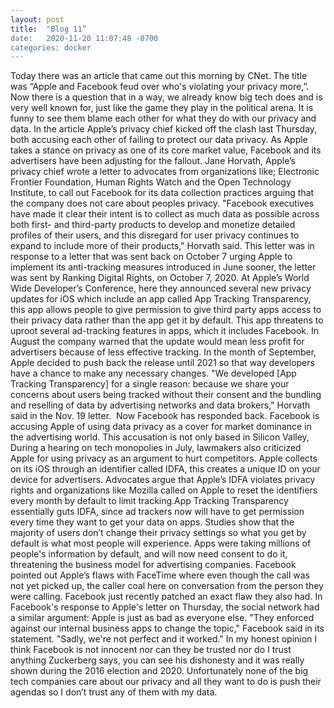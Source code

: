 ```yaml
---
layout: post
title:  "Blog 11”
date:   2020-11-20 11:07:48 -0700
categories: docker
---
```

 
Today there was an article that came out this morning by CNet. The title was “Apple and Facebook feud over who's violating your privacy more,”. Now there is a question that in a way, we already know big tech does and is very well known for, just like the game they play in the political arena. It is funny to see them blame each other for what they do with our privacy and data. In the article Apple’s privacy chief kicked off the clash last Thursday, both accusing each other of failing to protect our data privacy. As Apple takes a stance on privacy as one of its core market value, Facebook and its advertisers have been adjusting for the fallout. Jane Horvath, Apple’s privacy chief wrote a letter to advocates from organizations like; Electronic Frontier Foundation, Human Rights Watch and the Open Technology Institute, to call out Facebook for its data collection practices arguing that the company does not care about peoples privacy. "Facebook executives have made it clear their intent is to collect as much data as possible across both first- and third-party products to develop and monetize detailed profiles of their users, and this disregard for user privacy continues to expand to include more of their products," Horvath said. This letter was in response to a letter that was sent back on October 7 urging Apple to implement its anti-tracking measures introduced in June sooner, the letter was sent by Ranking Digital Rights, on October 7, 2020. At Apple’s World Wide Developer’s Conference, here they announced several new privacy updates for iOS which include an app called App Tracking Transparency, this app allows people to give permission to give third party apps access to their privacy data rather than the app get it by default. This app threatens to uproot several ad-tracking features in apps, which it includes Facebook. In August the company warned that the update would mean less profit for advertisers because of less effective tracking. In the month of September, Apple decided to push back the release until 2021 so that way developers have a chance to make any necessary changes. "We developed [App Tracking Transparency] for a single reason: because we share your concerns about users being tracked without their consent and the bundling and reselling of data by advertising networks and data brokers," Horvath said in the Nov. 19 letter. 
Now Facebook has responded back. Facebook is accusing Apple of using data privacy as a cover for market dominance in the advertising world. This accusation is not only based in Silicon Valley, During a hearing on tech monopolies in July, lawmakers also criticized Apple for using privacy as an argument  to hurt competitors. Apple collects on its iOS through an identifier called IDFA, this creates a unique ID on your device for advertisers. Advocates argue that Apple’s IDFA violates privacy rights and organizations like Mozilla called on Apple to reset the identifiers every month by default to limit tracking.App Tracking Transparency essentially guts IDFA, since ad trackers now will have to get permission every time they want to get your data on apps. Studies show that the majority of users don’t change their privacy settings  so what you get by default is what most people will experience. Apps were taking millions of people's information by default, and will now need consent to do it, threatening the business model for advertising companies. Facebook pointed out Apple’s flaws with FaceTime where even though the call was not yet picked up, the caller coal here on conversation from the person they were calling. Facebook just recently patched an exact flaw they also had. In Facebook's response to Apple's letter on Thursday, the social network had a similar argument: Apple is just as bad as everyone else. "They enforced against our internal business apps to change the topic," Facebook said in its statement. "Sadly, we're not perfect and it worked." In my honest opinion I think Facebook is not innocent nor can they be trusted nor do I trust anything Zuckerberg says, you can see his dishonesty and it was really shown during the 2016 election and 2020. Unfortunately none of the big tech companies care about our privacy and all they want to do is push their agendas so I don’t trust any of them with my data. 
